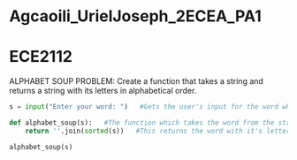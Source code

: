# Agcaoili_UrielJoseph_2ECEA_PA1
# ECE2112

ALPHABET SOUP PROBLEM: Create a function that takes a string and returns a string with its letters in alphabetical order.

```python
s = input("Enter your word: ")   #Gets the user's input for the word which will have it's letters to be sorted in alphabetical order and puts it into a string.

def alphabet_soup(s):   #The function which takes the word from the string and sorts the letters of the word in alphabetical order.
    return ''.join(sorted(s))   #This returns the word with it's letters in alphabetical order

alphabet_soup(s)
```
